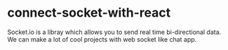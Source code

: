 # connect-socket-with-react

Socket.io is a libray which allows you to send real time bi-directional data.
We can make a lot of cool projects with web socket like chat app.